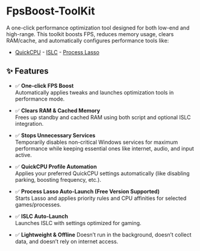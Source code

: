 # FpsBoost-ToolKit
A one-click performance optimization tool designed for both low-end and high-range.   This toolkit boosts FPS, reduces memory usage, clears RAM/cache, and automatically configures performance tools like:
-  [QuickCPU](https://coderbag.com/product/quickcpu) -  [ISLC](https://www.wagnardsoft.com/) -  [Process Lasso](https://bitsum.com/)

## ✨ Features

- ✅ **One-click FPS Boost**  
  Automatically applies tweaks and launches optimization tools in performance mode.

- ✅ **Clears RAM & Cached Memory**  
  Frees up standby and cached RAM using both script and optional ISLC integration.

- ✅ **Stops Unnecessary Services**  
  Temporarily disables non-critical Windows services for maximum performance while keeping essential ones like internet, audio, and input active.

- ✅ **QuickCPU Profile Automation**  
  Applies your preferred QuickCPU settings automatically (like disabling parking, boosting frequency, etc.).

- ✅ **Process Lasso Auto-Launch (Free Version Supported)**  
  Starts Lasso and applies priority rules and CPU affinities for selected games/processes.

- ✅ **ISLC Auto-Launch**  
  Launches ISLC with settings optimized for gaming.

- ✅ **Lightweight & Offline** 
  Doesn’t run in the background, doesn’t collect data, and doesn’t rely on internet access.
